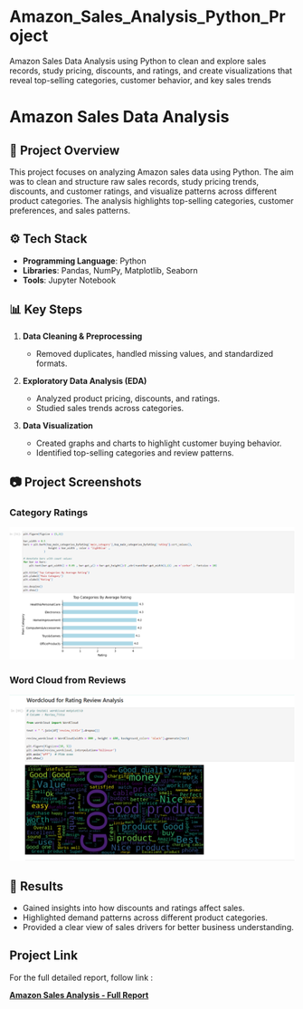 # Amazon_Sales_Analysis_Python_Project
Amazon Sales Data Analysis using Python to clean and explore sales records, study pricing, discounts, and ratings, and create visualizations that reveal top-selling categories, customer behavior, and key sales trends

# Amazon Sales Data Analysis

## 📌 Project Overview
This project focuses on analyzing Amazon sales data using Python. The aim was to clean and structure raw sales records, study pricing trends, discounts, and customer ratings, and visualize patterns across different product categories. The analysis highlights top-selling categories, customer preferences, and sales patterns.

## ⚙️ Tech Stack
- **Programming Language**: Python  
- **Libraries**: Pandas, NumPy, Matplotlib, Seaborn  
- **Tools**: Jupyter Notebook  

## 📊 Key Steps
1. **Data Cleaning & Preprocessing**  
   - Removed duplicates, handled missing values, and standardized formats.  

2. **Exploratory Data Analysis (EDA)**  
   - Analyzed product pricing, discounts, and ratings.  
   - Studied sales trends across categories.  

3. **Data Visualization**  
   - Created graphs and charts to highlight customer buying behavior.  
   - Identified top-selling categories and review patterns.  

## 📷 Project Screenshots
### Category Ratings
![Top Categories by Rating](Screenshot%202025-09-25%20174942.png)

### Word Cloud from Reviews
![Word Cloud](Screenshot%202025-09-25%20175030.png)


## 🚀 Results
- Gained insights into how discounts and ratings affect sales.  
- Highlighted demand patterns across different product categories.  
- Provided a clear view of sales drivers for better business understanding.

## Project Link
For the full detailed report, follow link :

[**Amazon Sales Analysis - Full Report**](https://github.com/Yadnyavalk/Amazon_Sales_Analysis_Python_Project/blob/main/Amazon_sales_python_project.pdf)


